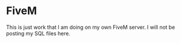 # FiveM

This is just work that I am doing on my own FiveM server.
I will not be posting my SQL files here.
